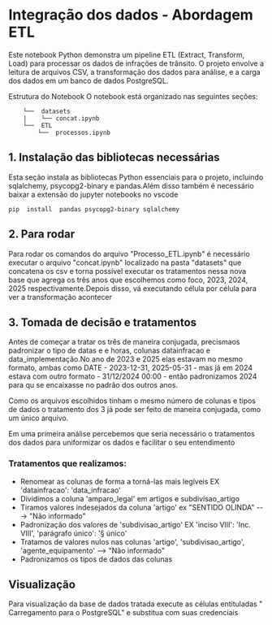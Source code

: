 # Integração dos dados - Abordagem ETL

Este notebook Python demonstra um pipeline ETL (Extract, Transform, Load) para processar os dados de infrações de trânsito. O projeto envolve a leitura de arquivos CSV, a transformação dos dados para análise,  e a carga dos dados em um banco de dados PostgreSQL.

Estrutura do Notebook
O notebook está organizado nas seguintes seções:
```
    └──  datasets
    |    └── concat.ipynb   
    └──  ETL
        └──  processos.ipynb
 ```

## 1. Instalação das bibliotecas necessárias

Esta seção instala as bibliotecas Python essenciais para o projeto, incluindo sqlalchemy, psycopg2-binary e pandas.Além disso também é necessário baixar a extensão do jupyter notebooks no vscode

  ```pip  install  pandas psycopg2-binary sqlalchemy```

## 2. Para rodar

Para rodar os comandos do arquivo "Processo_ETL.ipynb" é necessário executar o arquivo "concat.ipynb" localizado na pasta "datasets" que concatena os csv e torna possível executar os tratamentos nessa nova base que agrega os três anos que escolhemos como foco, 2023, 2024, 2025 respectivamente.Depois disso, vá executando célula por célula para ver a transformação acontecer     

## 3. Tomada de decisão e tratamentos

Antes de começar a tratar os três de maneira conjugada, precismaos padronizar o tipo de datas e e horas, colunas datainfracao e data_implementação.No ano de 2023 e 2025 elas estavam no mesmo formato, ambas como DATE -  2023-12-31, 2025-05-31   - mas já em 2024 estava com outro formato -  31/12/2024 00:00  - então padronizamos 2024 para qu se encaixasse no padrão dos outros anos.

Como os arquivos escolhidos tinham o mesmo número de colunas e tipos de dados o tratamento dos 3 já pode ser feito de maneira conjugada, como um único arquivo.

Em uma primeira análise percebemos que seria necessário o tratamentos dos dados para uniformizar os dados e facilitar o seu entendimento

### Tratamentos que realizamos:
- Renomear as colunas de forma a torná-las mais legíveis  EX 'datainfracao': 'data_infracao'
- Dividimos a coluna 'amparo_legal' em artigos e subdivisao_artigo
- Tiramos valores indesejados da coluna 'artigo' ex "SENTIDO OLINDA" ---> "Não informado"
- Padronização dos valores de 'subdivisao_artigo' EX 'inciso VIII': 'Inc. VIII', 'parágrafo único': '§ único'
- Tratamos de valores nulos nas colunas 'artigo', 'subdivisao_artigo', 'agente_equipamento' --> "Não informado"
- Padronizamos os tipos de dados das colunas

## Visualização

Para visualização da base de dados tratada execute as células entituladas " Carregamento para o PostgreSQL" e substitua com suas credenciais
